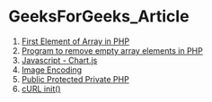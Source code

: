 # GeeksForGeeks_Article
1. <a href = "https://www.geeksforgeeks.org/how-to-get-the-first-element-of-an-array-in-php/">First Element of Array in PHP </a>
2. <a href = "https://www.geeksforgeeks.org/program-to-remove-empty-array-elements-in-php/">Program to remove empty array elements in PHP </a>
3. <a href = "https://www.geeksforgeeks.org/javascript-chart-js/">Javascript - Chart.js</a>
4. <a href = "https://www.geeksforgeeks.org/how-to-convert-an-image-to-base64-encoding-in-php/">Image Encoding</a>
5. <a href = "https://www.geeksforgeeks.org/what-is-the-difference-between-public-private-and-protected-in-php/">Public Protected Private PHP</a> 
6. <a href = "https://www.geeksforgeeks.org/how-to-remove-error-call-to-undefined-function-curl_init/">cURL init()</a> 
